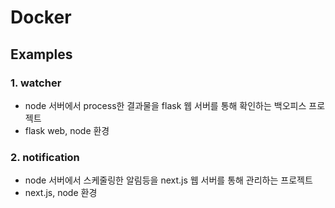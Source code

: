 # Docker

## Examples

### 1. watcher

- node 서버에서 process한 결과물을 flask 웹 서버를 통해 확인하는 백오피스 프로젝트
- flask web, node 환경

### 2. notification

- node 서버에서 스케줄링한 알림등을 next.js 웹 서버를 통해 관리하는 프로젝트
- next.js, node 환경
